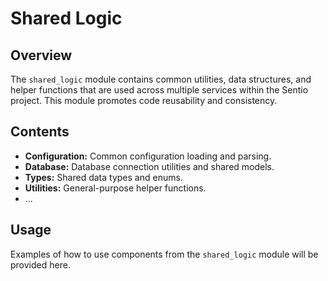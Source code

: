 # Shared Logic

## Overview

The `shared_logic` module contains common utilities, data structures, and helper functions that are used across multiple services within the Sentio project. This module promotes code reusability and consistency.

## Contents

*   **Configuration:** Common configuration loading and parsing.
*   **Database:** Database connection utilities and shared models.
*   **Types:** Shared data types and enums.
*   **Utilities:** General-purpose helper functions.
*   ...

## Usage

Examples of how to use components from the `shared_logic` module will be provided here.
